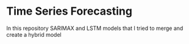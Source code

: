 # Time Series Forecasting
In this repository SARIMAX and LSTM models that I tried to merge and create a hybrid model

